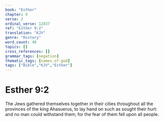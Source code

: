 ```yaml
---
book: "Esther"
chapter: 9
verse: 2
ordinal_verse: 12837
ref: "Esther 9:2"
translation: "KJV"
genre: "History"
word_count: 40
topics: []
cross_references: []
grammar_tags: [negation]
thematic_tags: [names-of-god]
tags: ["Bible","KJV","Esther"]
---
```


# Esther 9:2

The Jews gathered themselves together in their cities throughout all the provinces of the king Ahasuerus, to lay hand on such as sought their hurt: and no man could withstand them; for the fear of them fell upon all people.
